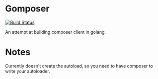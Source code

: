 Gomposer
========

[![Build Status](https://travis-ci.org/icambridge/gomposer.svg?branch=master)](https://travis-ci.org/icambridge/gomposer)

An attempt at building composer client in golang.

# Notes

Currently doesn't create the autoload, so you need to have composer to write your autoloader.
